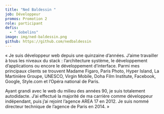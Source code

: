 ```yaml
---
title: "Ned Baldessin "
job: Développeur
promos: Promotion 2
role: participant
defis:
  - " Gobelins"
image: img/ned-baldessin.png
github: https://github.com/nedbaldessin
---
```

« Je suis développeur web depuis une quinzaine d’années. J’aime travailler à tous les niveaux du stack : l’architecture système, le développement d’applications ou encore le développement d’interface. Parmi mes principaux clients se trouvent Madame Figaro, Paris Photo, Hyper Island, La Martinière Groupe, UNESCO, Virgin Mobile, Doha Film Institute, Facebook, Google, Style.com et l’Opéra national de Paris.

Ayant grandi avec le web du milieu des années 90, je suis totalement autodidacte. J’ai effectué la majorité de ma carrière comme développeur indépendant, puis j’ai rejoint l’agence AREA 17 en 2012. Je suis nommé directeur technique de l’agence de Paris en 2014. »